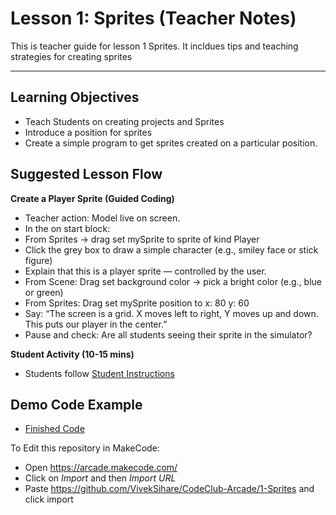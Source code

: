 # Lesson 1: Sprites (Teacher Notes)

This is teacher guide for lesson 1 Sprites.
It incldues tips and teaching strategies for creating sprites

---

## Learning Objectives
- Teach Students on creating projects and Sprites
- Introduce a position for sprites
- Create a simple program to get sprites created on a particular position.

## Suggested Lesson Flow
**Create a Player Sprite (Guided Coding)**
  - Teacher action: Model live on screen.
  - In the on start block:
  - From Sprites → drag set mySprite to sprite of kind Player
  - Click the grey box to draw a simple character (e.g., smiley face or stick figure)
  - Explain that this is a player sprite — controlled by the user.
  - From Scene: Drag set background color → pick a bright color (e.g., blue or green)
  - From Sprites: Drag set mySprite position to x: 80 y: 60
  - Say: “The screen is a grid. X moves left to right, Y moves up and down. This puts our player in the center.”
  - Pause and check: Are all students seeing their sprite in the simulator?

**Student Activity (10-15 mins)**
- Students follow [Student Instructions](student.md)

## Demo Code Example
- [Finished Code](main.ts)

To Edit this repository in MakeCode:
- Open https://arcade.makecode.com/
- Click on *Import* and then *Import URL*
- Paste https://github.com/VivekSihare/CodeClub-Arcade/1-Sprites and click import

